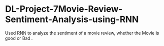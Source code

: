 # DL-Project-7Movie-Review-Sentiment-Analysis-using-RNN
Used RNN to analyze the sentiment of  a movie review, whether the Movie is good or Bad .
